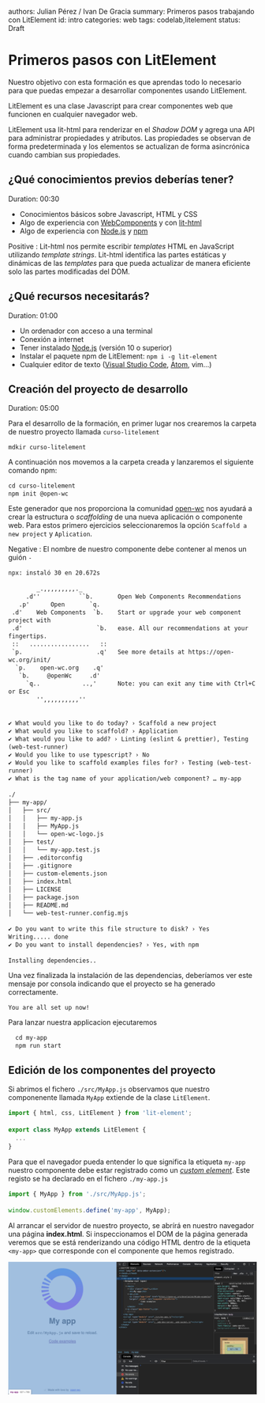 authors: Julian Pérez / Ivan De Gracia
summary: Primeros pasos trabajando con LitElement
id: intro
categories: web
tags: codelab,litelement
status: Draft

# Primeros pasos con LitElement

Nuestro objetivo con esta formación es que aprendas todo lo necesario para que puedas empezar a desarrollar componentes usando LitElement.

LitElement es una clase Javascript para crear componentes web que funcionen en cualquier navegador web.

LitElement usa lit-html para renderizar en el *Shadow DOM* y agrega una API para administrar propiedades y atributos. Las propiedades se observan de forma predeterminada y los elementos se actualizan de forma asincrónica cuando cambian sus propiedades.

## ¿Qué conocimientos previos deberías tener?

Duration: 00:30

* Conocimientos básicos sobre Javascript, HTML y CSS
* Algo de experiencia con [WebComponents](https://developer.mozilla.org/es/docs/Web/Web_Components) y con [lit-html](https://lit-html.polymer-project.org/)
* Algo de experiencia con [Node.js](https://nodejs.org/es/) y [npm](https://npmjs.org/)

Positive
: Lit-html nos permite escribir *templates* HTML en JavaScript utilizando *template strings*. Lit-html identifica las partes estáticas y dinámicas de las *templates* para que pueda actualizar de manera eficiente solo las partes modificadas del DOM.

## ¿Qué recursos necesitarás?

Duration: 01:00

* Un ordenador con acceso a una terminal
* Conexión a internet
* Tener instalado [Node.js](https://nodejs.org/es/) (versión 10 o superior)
* Instalar el paquete npm de LitElement: ``npm i -g lit-element``
* Cualquier editor de texto ([Visual Studio Code](https://code.visualstudio.com/), [Atom](https://atom.io/), vim...)

## Creación del proyecto de desarrollo

Duration: 05:00

Para el desarrollo de la formación, en primer lugar nos crearemos la carpeta de nuestro proyecto llamada `curso-litelement`

```console
mdkir curso-litelement
```

A continuación nos movemos a la carpeta creada y lanzaremos el siguiente comando npm:

```console
cd curso-litelement
npm init @open-wc
```

Este generador que nos proporciona la comunidad [open-wc](https://open-wc.org/) nos ayudará a crear la estructura o *scaffolding* de una nueva aplicación o componente web.
Para estos primero ejercicios seleccionaremos la opción ``Scaffold a new project`` y ``Aplication``.

Negative
: El nombre de nuestro componente debe contener al menos un guión `-`

```console
npx: instaló 30 en 20.672s

        _.,,,,,,,,,._
     .d''           ``b.       Open Web Components Recommendations
   .p'      Open       `q.
 .d'    Web Components  `b.    Start or upgrade your web component project with
 .d'                     `b.   ease. All our recommendations at your fingertips.
 ::   .................   ::
 `p.                     .q'   See more details at https://open-wc.org/init/
  `p.    open-wc.org    .q'
   `b.     @openWc     .d'
     `q..            ..,'      Note: you can exit any time with Ctrl+C or Esc
        '',,,,,,,,,,''


✔ What would you like to do today? › Scaffold a new project
✔ What would you like to scaffold? › Application
✔ What would you like to add? › Linting (eslint & prettier), Testing (web-test-runner)
✔ Would you like to use typescript? › No
✔ Would you like to scaffold examples files for? › Testing (web-test-runner)
✔ What is the tag name of your application/web component? … my-app

./
├── my-app/
│   ├── src/
│   │   ├── my-app.js
│   │   ├── MyApp.js
│   │   └── open-wc-logo.js
│   ├── test/
│   │   └── my-app.test.js
│   ├── .editorconfig
│   ├── .gitignore
│   ├── custom-elements.json
│   ├── index.html
│   ├── LICENSE
│   ├── package.json
│   ├── README.md
│   └── web-test-runner.config.mjs

✔ Do you want to write this file structure to disk? › Yes
Writing..... done
✔ Do you want to install dependencies? › Yes, with npm

Installing dependencies..
```

Una vez finalizada la instalación de las dependencias, deberíamos ver este mensaje por consola indicando que el proyecto se ha generado correctamente.

```console
You are all set up now!
```

Para lanzar nuestra applicacion ejecutaremos

```console
  cd my-app
  npm run start
```

## Edición de los componentes del proyecto

Si abrimos el fichero ``./src/MyApp.js`` observamos que nuestro componenente llamada `MyApp` extiende de la clase `LitElement`.

```js
import { html, css, LitElement } from 'lit-element';

export class MyApp extends LitElement {
  ...
}
```

Para que el navegador pueda entender lo que significa la etiqueta `my-app` nuestro componente debe estar registrado como un [*custom element*](https://developer.mozilla.org/es/docs/Web/Web_Components/Custom_Elements). Este registo se ha declarado en el fichero `./my-app.js`

```js
import { MyApp } from './src/MyApp.js';

window.customElements.define('my-app', MyApp);
```

Al arrancar el servidor de nuestro proyecto, se abrírá en nuestro navegador una página **index.html**. Si inspeccionamos el DOM de la página generada veremos que se está renderizando una código HTML dentro de la etiqueta `<my-app>` que corresponde con el componente que hemos registrado.

![Image of Console](assets/inspeccionar.png)